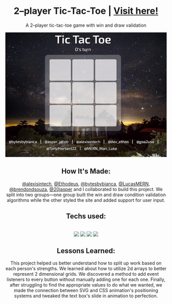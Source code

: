 <h1 align="center">2–player Tic-Tac-Toe | <a href="https://tonyherbert22atx.github.io/Tic-Tac-Toe/">Visit here!</a></h1>


<div align="center">

<p>A 2–player tic-tac-toe game with win and draw validation</p>

<div align="center">

![an animation of a game of tic tac toe](tic-tac-toe.gif)

</div>


## How It's Made:

[@alexisintech](https://github.com/alexisintech), [@Ethodeus](https://github.com/Ethodeus), [@bytesbybianca](https://github.com/bytesbybianca), [@LucasMERN](https://github.com/LucasMERN), [@brendondsouza](https://github.com/brendondsouza), [@20jasper](https://github.com/20jasper) and I collaborated to build this project. We split into two groups—one group built the win and draw condition validation algorithms while the other styled the site and added support for user input.

<h2 align="center">Techs used:</h2>
<br>
<div align="center">
    <img src="https://img.shields.io/static/v1?label=|&message=HTML5&color=23555f&style=plastic&logo=html5"/>
    <img src="https://img.shields.io/static/v1?label=|&message=CSS3&color=285f65&style=plastic&logo=css3"/>
    <img src="https://img.shields.io/static/v1?label=|&message=JAVASCRIPT&color=3c7f5d&style=plastic&logo=javascript"/>
    <img src="https://img.shields.io/static/v1?label=|&message=GIT&color=cbb148&style=plastic&logo=git"/>
</div>



## Lessons Learned:

This project helped us better understand how to split up work based on each person's strengths. We learned about how to utilize 2d arrays to better represent 2 dimensional grids. We discovered a method to add event listeners to every button without manually adding one for each one. Finally, after struggling to find the appropriate values to do what we wanted, we made the connection between SVG and CSS animation's positioning systems and tweaked the text box's slide in animation to perfection.


